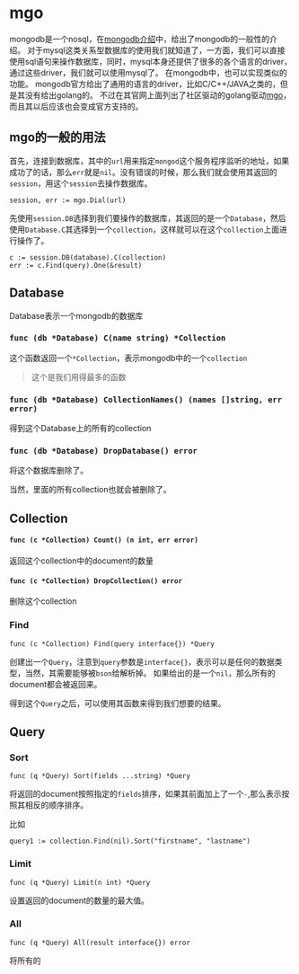 mgo
====

mongodb是一个nosql，在[mongodb介绍](../mongodb/index.md)中，给出了mongodb的一般性的介绍。
对于mysql这类关系型数据库的使用我们就知道了，一方面，我们可以直接使用sql语句来操作数据库，同时，mysql本身还提供了很多的各个语言的driver，通过这些driver，我们就可以使用mysql了。
在mongodb中，也可以实现类似的功能。
mongodb官方给出了通用的语言的driver，比如C/C++/JAVA之类的，但是其没有给出golang的。
不过在其官网上面列出了社区驱动的golang驱动[mgo](http://godoc.org/labix.org/v2/mgo)，而且其以后应该也会变成官方支持的。

## mgo的一般的用法

首先，连接到数据库，其中的`url`用来指定`mongod`这个服务程序监听的地址，如果成功了的话，那么`err`就是`nil`。没有错误的时候，那么我们就会使用其返回的`session`，用这个`session`去操作数据库。

	session, err := mgo.Dial(url)

先使用`session.DB`选择到我们要操作的数据库，其返回的是一个`Database`，然后使用`Database.C`其选择到一个`collection`，这样就可以在这个`collection`上面进行操作了。
	
	c := session.DB(database).C(collection)
	err := c.Find(query).One(&result)


## Database
Database表示一个mongodb的数据库

###	`func (db *Database) C(name string) *Collection`

这个函数返回一个`*Collection`，表示mongodb中的一个`collection`
>这个是我们用得最多的函数

### `func (db *Database) CollectionNames() (names []string, err error)`
得到这个Database上的所有的collection

### `func (db *Database) DropDatabase() error`
将这个数据库删除了。


当然，里面的所有collection也就会被删除了。

## Collection
#### `func (c *Collection) Count() (n int, err error)`
返回这个collection中的document的数量

#### `func (c *Collection) DropCollection() error`
删除这个collection

### Find
	func (c *Collection) Find(query interface{}) *Query
创建出一个`Query`，注意到`query`参数是`interface{}`，表示可以是任何的数据类型，当然，其需要能够被`bson`给解析掉。
如果给出的是一个`nil`，那么所有的document都会被返回来。

得到这个`Query`之后，可以使用其函数来得到我们想要的结果。

## Query

### Sort 
	func (q *Query) Sort(fields ...string) *Query
将返回的document按照指定的`fields`排序，如果其前面加上了一个`-`,那么表示按照其相反的顺序排序。

比如

	query1 := collection.Find(nil).Sort("firstname", "lastname")
### Limit
	func (q *Query) Limit(n int) *Query
设置返回的document的数量的最大值。

### All
	func (q *Query) All(result interface{}) error

将所有的